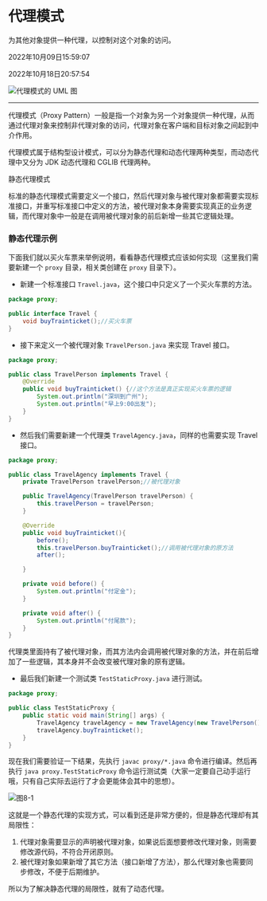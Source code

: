 # 代理模式

为其他对象提供一种代理，以控制对这个对象的访问。

2022年10月09日15:59:07

2022年10月18日20:57:54

![代理模式的 UML 图](https://www.runoob.com/wp-content/uploads/2014/08/20211025-proxy.svg)

---

代理模式（Proxy Pattern）一般是指一个对象为另一个对象提供一种代理，从而通过代理对象来控制非代理对象的访问，代理对象在客户端和目标对象之间起到中介作用。

代理模式属于结构型设计模式，可以分为静态代理和动态代理两种类型，而动态代理中又分为 JDK 动态代理和 CGLIB 代理两种。

静态代理模式



标准的静态代理模式需要定义一个接口，然后代理对象与被代理对象都需要实现标准接口，并重写标准接口中定义的方法，被代理对象本身需要实现真正的业务逻辑，而代理对象中一般是在调用被代理对象的前后新增一些其它逻辑处理。

### 静态代理示例

下面我们就以买火车票来举例说明，看看静态代理模式应该如何实现（这里我们需要新建一个 `proxy` 目录，相关类创建在 `proxy` 目录下）。

- 新建一个标准接口 `Travel.java`，这个接口中只定义了一个买火车票的方法。

```java
package proxy;

public interface Travel {
    void buyTrainticket();//买火车票
}
```

- 接下来定义一个被代理对象 `TravelPerson.java` 来实现 Travel 接口。

```java
package proxy;

public class TravelPerson implements Travel {
    @Override
    public void buyTrainticket() {//这个方法是真正实现买火车票的逻辑
        System.out.println("深圳到广州");
        System.out.println("早上9:00出发");
    }
}
```

- 然后我们需要新建一个代理类 `TravelAgency.java`，同样的也需要实现 Travel 接口。

```java
package proxy;

public class TravelAgency implements Travel {
    private TravelPerson travelPerson;//被代理对象

    public TravelAgency(TravelPerson travelPerson) {
        this.travelPerson = travelPerson;
    }

    @Override
    public void buyTrainticket(){
        before();
        this.travelPerson.buyTrainticket();//调用被代理对象的原方法
        after();

    }

    private void before() {
        System.out.println("付定金");
    }

    private void after() {
        System.out.println("付尾款");
    }
}
```

代理类里面持有了被代理对象，而其方法内会调用被代理对象的方法，并在前后增加了一些逻辑，其本身并不会改变被代理对象的原有逻辑。

- 最后我们新建一个测试类 `TestStaticProxy.java` 进行测试。

```java
package proxy;

public class TestStaticProxy {
    public static void main(String[] args) {
        TravelAgency travelAgency = new TravelAgency(new TravelPerson());
        travelAgency.buyTrainticket();
    }
}
```

现在我们需要验证一下结果，先执行 `javac proxy/*.java` 命令进行编译。然后再执行 `java proxy.TestStaticProxy` 命令运行测试类（大家一定要自己动手运行哦，只有自己实际去运行了才会更能体会其中的思想）。

![图8-1](https://doc.shiyanlou.com/courses/3031/1490584/520578d40b7a2d107e0769ad0d264b05-0)

这就是一个静态代理的实现方式，可以看到还是非常方便的，但是静态代理却有其局限性：

1. 代理对象需要显示的声明被代理对象，如果说后面想要修改代理对象，则需要修改源代码，不符合开闭原则。
2. 被代理对象如果新增了其它方法（接口新增了方法），那么代理对象也需要同步修改，不便于后期维护。

所以为了解决静态代理的局限性，就有了动态代理。



### 